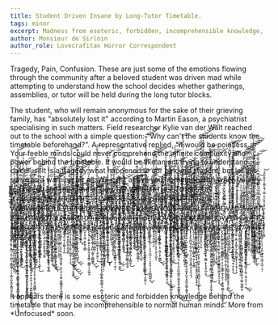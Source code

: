 ```yaml
---
title: Student Driven Insane by Long-Tutor Timetable. 
tags: minor
excerpt: Madness from esoteric, forbidden, incomprehensible knowledge, doctors say. 
author: Monsieur de Sirloin
author_role: Lovecrafitan Horror Correspondent
---
```


Tragedy, Pain, Confusion. These are just some of the emotions flowing through
the community after a beloved student was driven mad while attempting to
understand how the school decides whether gatherings, assemblies, or tutor will
be held during the long tutor blocks. 

The student, who will remain anonymous for the sake of their grieving family,
has "absolutely lost it" according to Martin Eason, a psychiatrist specialising
in such matters. Field researcher Kylie van der Walt reached out to the school
with a simple question: "Why can't the students know the timetable beforehand?".
A representative replied, "it would be pointless. Your feeble minds could never
comprehend the infinite complexity and power behind the timetable. It would be
like an ant trying to understand calculus. It is a tragedy what happened to our
beloved student, but let this serve as a warning for all. We exist abo̴v̷e̶ ̷y̶o̶u̶,
r̶e̴m̶e̷m̷b̵e̵r̷ ̷t̴h̸i̷̯̕s̶͔̀ ̵̫̔w̷͍̃h̸͈͒e̶̡͛n̷̪̑ ̸̫̒ÿ̴̭́ọ̵̎u̸͚̘͑̈́ ̶͈̒́t̴͒͜r̶̠̾y̴̰͐͠ ̸̰̋t̴̨͇̉̽o̷̭̐̚ ̴̲̓ų̷̽̏n̵̹̓ḋ̸͘ͅe̶̫̕r̴̰̦̕s̷̬͆͋t̴̰͖͒́a̶̙̓ň̷̜d̶̮̻̈́ ̵̬̣̐͆t̷̖̏͐h̶̗̍e̴̖͆ ̷̡̹̤̥͂̈́m̶̙̓̽̉̚i̴̘͆ǹ̶̨̏͝d̴̨̤͌̓̋ ̵̞̈́́̕͝o̸̮͕̍̉͗f̶̼̝̘̦̊͆̉ ̴͇̓͆͑g̵̘͐̚ȏ̴͈͚̍̕͝d̵̟̹͉̅̿͌,̷͔͚̙͂̎̿ͅ ̷̳̔̆͌͊R̸̛͓̈́́͌̅͌É̸̡̛̦̰͎̞͎͝M̷̧̱̆̍É̷͓̬͙͓̲̆M̵̩̈́͗͗̀̋͠B̶͈̟̬̖͕͇̜̊̏Ȩ̷͚͎͙̒͐̕R̷̦̀͋̋̀̆̑͠ ̶̘̭̀͊̀́ͅT̷̤̪͖̠͑̑̈́̾͝ͅͅH̵͍̖̗̲̤̟̅̔̃̓̋̀͝E̴̡͔͆̉̍ ̷͔̘͉̗̥̒́̊́S̴̨͓̖͚͍̈́͊̈Ţ̸̡̮͙̘̻͘Ǫ̸̪̖͇̀͛́͗͜R̸̫̟͎̆͆̑̊̄̚Ǐ̴̛͈͗͊͒È̷̡̛̛͈͍̪̹̝͕͂̅̈́̀̓S̷̥̝̣̕ ̸̛͈̣̑̐̆̃́̈́̿͒͑Ö̴̡͍̣̤̖͖̻͇̼̝̾͂̈́͌̄͘͠F̴̡̡̻̘͇̻̱̠̭͊̍̓ ̴͇͉̤͔͌͌̓̆͊͊İ̵̜̜̋̚͝Ć̵̦͍͇͊͠A̸̗̜̲͈̅͂͛̔͝R̵̢͂̀͗̃͛͐Ư̴̭͒͋͌̿͗͗͗̾S̷̄̕͝R̶̠̼̦̲̰̘̱̟̻͆̿͂̓̇̓͋Ę̸̥͖̼̪̭̼͈͙͓̞̔̐̽̚̕ͅM̵̢̮̳̰̲̟͍̜̫̯̼͔̀̀́̂́̆E̵͓̫͈͚̬͆̀̾̑̋̇M̵̡̗̪͔̜̘̉̂B̴̧̡̳̹̰̫̾̒̈́͜Ȩ̴͑̿̐̅͆̓R̸̛̥̞͕̘͇̰͕̲̟̦͉̼͂͋͛́̏͝ ̶̩̅͌̂͘͘Ṯ̶̛̺̒̈́̌͐͆̌̓̃̕͝H̴̛̭͕͎̟̲͖̰͑̈͗͂͌̊̍̕͝Ȩ̷̛̥̦̲͎̽̈́̀̇̆ͅ ̴̡̛̞͙̭̭̦̗͖̲̻̎̉̔̂̈̄̊̋̈́͠͠Ş̶̥̪̼̗̹̱̩̱̄͆̍̈̅̽͂̃̂͆T̵̢͉̻̫͔̠̯̦̪͈̱͓̀́̀̓̓̾̈́͝O̸̧̡̨̜̠̱͍̼̫̓͒̀̀̊̄̈͜͜͝R̴̮̹̜̻̲̖͆̒̂̓̓̃̃̈́͑̕͘I̶̘̤̬̱̠͑̅Ȩ̶̛̠̪̫̬̲̻̥̼͙͖̲̓̃͌̓́Ş̷̖͖͈̳͎̗̑́͑͒̆̄͊̓̀͌͝ ̵̡̖͙̳̲̜̦̳̠̭̾͑̽̆́̕͠ͅO̴̳̤̗̻̖͙̝̼͊̊̑̐͐̽͠F̴̨̱̗̗̫̞̺̦̙̃̐ ̸̼̩̑̽̿̒͠B̷̨̡̲̥͈̱͌̿͛͗̃̓̌̎̐͘͠͝Ǎ̵̡̜̯̮̺̲̼͊͒̈́̐̈́̃̒͌͝B̸̖̻̙̹͚̤̲̓͆͛̇̊́́͒̀̌̚͘E̵͉̞͈͚͖͙̰͎̲͎͐̉̌̓̇̽̀̓̀͗̋L̸̡̢̯̮̻̰̘̳̩̭̦͌͐͆̍̒͝R̶̨̠̗̗̤̪̜̹̮̦̦̯̘͚̗̠̪̙̤͊͑̈́̄̾̾͌͛͆̀̊̐̽͘͠͝I̴̧͕̩͈̦͖̯̲̲̘̱̥̳̣͕̙̙̱̰̮̝̳͐S̶̻̫̰̭̗̖̦̩̒̄̀̀́͒̋̅̂́̀͜͠͝͠E̸͍̥͓̺̓̀̓̑̒̀̽̾̏͌̒̎̇̑͋͊̅̈́̒̒͗͑̕̚̚͝ ̴̼̺͇̪̹̫̲͎̼̔̔̈́̈̄̀̀̅̍̓̍̌̊̀̈͛̑̾̆̽̓͜ͅR̵̡̛̭͚̹̜̥͚̻̹̜͎̱̭͔̙̫̼͍̹̅͗̃̄̅͌͊͌͆̈́̀͑̽̀͂̈́͝͠Í̶̡͚̠̙̮̗̗̥͚͇̝̙̹̲͕͔̮̝̳̲͈̹̼̬̘͋̈́̊̏͌̌̀́͐͜ͅS̴̼͕͠E̴̢̨̧̛̝͚̙̦͔̞̦͕̠̗̦̳̳̔̄̉͊͋̿̓̓̏͒̚͜͠ ̵̛͉̙͔̩̭͆̔́͂̿̀͆͗̍͛̋́̈͊̊̽̀͘̚̕̚͝͝R̴͙̞̮͍̜̼̮̤͔͚͑̾̀͂̈̓͋͊̈̀́̿̋̄͒̕̚͜͜Į̶̛̛̝͓̻̜̰͈̖̖̪̠̪͙̺̲͌̾͂̂̾͐͊́̏̉͒͛̏͂̋͌̔̌̕Š̵̥͉͍̏̀̆̾͒̈́̾̓̽̓̉́͐͐͒̑͂̑̉́̍̓́̕̚͠͝E̴̡̢̹̱̦̪̹͎̳̟̭͇̟̰͚͉̙͎̮͕͈̊͑̈́̈́̿͑̈̽̓̓̓̋̊̌͗̚̕͜
V̶̢̩̱̪̞̫͍̞͚̖͖͚̟̖͉̹̠̩̿̄̋͂͜W̶̢̨̛͈̱͉͔͓͇̙̜͙͇̘͎͇̘̠̔̾̎̈́̔͗̾̓̀̈́̏̈́͊̏̂̽́̈͒͂̾̑̅̇͊̑̒́̽͘̕͝͝͝͝B̶̢̛̳͈̤̣̲̗͔͍͍͙̣̦̤͇̼̜̺̤̲͔̟͇̼̉̃̌̄͋̇̈̋̇̂̍̌͘̕͝͝͝W̶̨̹̜͈̅L̶̨̘̰̫̝̰̗̖̲͉͓̠̭͊̂̈́ͅQ̷̬̲̙̙̹̰̝͙͔͉̣͔̱͒̌̾̾̑͂̍͒͋͆̅͗̍̂̽̀̐̇̍̔͐̕͝͝P̴̨̛̛͓̝̹͉̻̺͈͈̬͓͕̠̺̰̑̎̋̾̅̅͌̎͛̀̃̈́̐͌̓̌I̷̧̧̢̢̧̢̧̲͖̱̖̥̟͍̻̗̮̻̜̳̩̭͎̖̞̲͈͚̔͌̃̄͜͠͠Ǫ̵̧̡̦̩̟͇̦̩͍̠̝̼͖̠̹̞̣͓͕͚̝̽̆̓̉̃͂͒̅́͒̈̕͜Ừ̴̡̧̧̼͖̼͔͕̯̠̹̯̪͉̍͂̀̓́̎̒̎̿̽̀̀̏̆̅͆͘̕̚̚L̴̛͕̮͉͈̮̬̜̻̑̑̏̏̑̇̂́̽̍̑͂͐̈̆͊̓̿͊͊̒͘̚͝͝V̵̧̢̧̛̛͔͇̗̬̤̺̫̜͕̭̫̱̰̩̍̉̾͊͊̽̌̒̄͐̋̌̂̓̈́̒́̍͋͋̆̓̕͘͘͝͝B̴͈̬̫̖̹̪̓̔͛̋͌̂͌͋͑̀͐̐̌͑͋́͌̀͐̀͘̚͘ͅF̸͔̼̠̫̖̲̥̹̠̳̻̻͖̫̃̽̿̈́̉̆̒͋͂͋̋́̊̾́͛́̋͐̇̃̊̕P̴̢̢̧̧̠̫̦̙͇̠̪͉͙̭̝͍̮̳͙͚͔̝͕̯͎̪͔̦͍̺͈̬͒́̐̾͑̈́͛̈́̅̎̇̎̈́̇̾̅͐͛̉́́̋͂͒́́͊̽͑͌̚͘͜͜ͅĮ̸̛͕̖̞͔̘̖̜͚̻̩͚̞̦̩̬̠̫͇̝̐͗̀̑͆̏͛̊͐̎̄̇͗̓̂̀̆̆̉̌̄͘͘̕͜ͅL̵̫̥͗̊͂̋̈̑́̓̔̾̂̂̆̌̾̂͐̇̏̈̑͛̓͛͘̕͝͝Ü̵̪͉͊̅̓̿̓̈́̒͊̐͑̋͛̕͝@̵̫̲̮̭̯̤̱͔̯̖͓͍̤̺͍̤̲̓̀̇͊̍̇͐͗̈́͑̈́̽̓̈̑͂̉̄͛͂̀̆͒͆́̿̈́̓̓̅͒͂͒̕̕̕̚͝E̶̫̞̪̥̲̟͒̄͛̌̒̆̀̒̽̿̐̂͊̉͠K̶̢̧̡̢̲̫͔̥̩͉͈̫̣̥̳̭̫͈̔̈́̉̀̈́͑̃̊́̑́̃͒̆̄͘͘͠Q̴̨̨̢̢͖̰͇͍̯̳͉̯͖̳̠̥̠̮̗͔̖̖͔̙̳̼̹̭͉̩̤̜͂̓͂̏͋͊͛̽̓̈́͗̐͂͘͜͝ͅͅW̷̛͕̮̠͑̍̅̏̏́͗̅̑̆͆̇̏̿̈́̂͛͊̈́̒̑̈͊̒̌̀̿͋͘̚͝͠͝͝V̶̢̧̡̧͙̩̘͇̭̦̺͇͈͇͕̬̫̠̫̱͓̫̖̗̬̠͓̱̬̥̞͖͍̦̈̀̓̓͛̓̌͜͜ͅB̴̢̧̢̯̰͈̜̬̼̞̟̤̰̞̺͈̻̘̲̻̲͎̙̟̱͚̰̼͑̇́̃̓͋̋̓̀̎͆͒͂̽̇́̆̈́̓̃͆̒͆̑́͌́̚̕͜͠Ḓ̸̩̇̂̓̍́̄̽̀̚C̵̢̨̛̖̩͕̹̙̣͕̘̻̯̻̜̿̌́̅͑̓̈́̚͝͝ͅĨ̷̢̦͇̝͈͓̪̫̪͔͉̯̮̜̲̩̫͚̣̮̮̈́͆́̃͋̌̽̽͋̃̃̊͛̐̈́̿̐́͌̈́͝ͅĽ̸̘͉̭͇̹̘̙̱͈̻̱͓̰̩̈́̊̓̓́̓̊̽̽̊̉̃̆̀͆̚͘͝͝ͅK̶̢̛̭̼̝̪̤̬̭̤͈̙̻͕͔͙̦̯͉͉̉̑̂̃̂̏͒̾̽̏͛̈́̀͐ͅȖ̷͍̠̣̩̋̊Ḑ̵̢̢̨̨̛̦̺̗͈̲̲̬̦͎̟̞͈̗̫̗̥̖͎̫̑͆̆͆̏̾̈́̌̊͌̀̌͌͂͐͑̾͊͂̓̈͐̾̌̂̓̾͊͂̚͘̕͝͝͝W̷̧̢̢̧̧̨̗̻̼̼̼̲̝͍̹͎̰͕͚̙̞̻̹̖̥͔̪̩͙̗̰͇̲͒͑̏̂̾̌͜͜͝ͅQ̴̧̢̢̖̙̮̼̜͍̻͙̖̲̲͍̖͓̠͓͈̫̞̰̹͎͖̰̦̮͆̃̀̉̎̌̔̌̎̋̇̿̉̉̊̋͒̌̑́͛͌̂͊͜͝V̸̢̛̠̤̫̤̮̻͈̝̼̘̟̟̻͔͖̥̲̦̤̜̞̝͖͎̊̄̈́́̈́̀͊̇͆̊̈̈́̐͌̀͌̄̃̓͛̄͆̊̈̀͐̈͆̕͘̕͘̚͝͝͠͠ͅB̷̡̜̦̲̬̩͔̥̥̠̙͊̓̐̌̄̈̓̃̓̊͌̾́̿͐͋̇̒͛͑̅͗͑̃̾͒̂̈́͋̀̚̚̚͘͜͝͝͝J̵̛̛͕̬̼̲̫͉͈̫̪̹͖̳͙̗͔̦͉̘̺̯͔͎̳͍̬̟͕̈́͋́̏̋͑̏̈́̈̏͒́͐̽͌̄̒́̽̌̃̆͛͐̚͜͝͝͝ͅͅḐ̶̛͉̺̭͚͎̩̥͇̖͍̗̬͕̭̦̝̥̲̜̝̥̀̔̀͊̈̐́̈̓̏̽́̐̏̾̈́͆͆̔̈͐̏̇̍̕̚̕̕͜͜͠Ą̷̩̩͓̻̩̙̬̻̥̲̥̪̟̰̎̂̉͋̆̽̑͂́͗͐́̀̈́ͅͅC̶̢̨̧̗̳͈̟͔̑́̋̓́̌́̏̉͐̚͘͠K̵̡̧̛͖̬̠͈̦̗͇̳̫͚̝̭͈͎̗̼̯̜͓̼̥͎̲̠̝̈̈́̍̽̓͌͑̿̉̐̈͝Ự̷̛̲̺͚̤̦̜͗̑̾͂́͌̋̒̔̔̿͂̚͠͝V̶͖̰͍̦̯̮͎͉̩̱̼̪̳̤̜̦̬̦̯̑͋͑̽́͛̌̈̃̍̐͂̓́̔̿̔̔̏̐̔̍͆̓̏̃̊̂̚̚͝!̷͓̌̔̿͌́̀͒́̊̀̽̈̃͆̆͒͐̐͊͛͌́̇̐̉̈́͊̀̈́̆̔̚͝͝J̶̧̡̡̧̛͍̖̭̭̖̮̗̣͇̹͈̯̹̦̲̬͓̪̓͋͋͌̀͑̌̑͆̔̀͋́́̀̓͊͗̽̐̆͌̓̆̑̐̌̂̌̕͝#̸̛̺̤̳̮̥̭͙̦̜̞͈͕̜̥͇̻͎̭͈͉̥͕͖͕̪̻̠̜͎͔̟̗͚͋̽̇̑̽͌̿́̋̋̏̇͆̓̇́̾̽͑̋̎̀̇̉͆̉̇̍̏́̍̈͜͝ͅB̶̢̬͕̼͉͓̼͙͔͈͎̳̪̝͇̟̪̜̥̼̖̾̾̏̓̌̒̈́̀̓̍͆̈̌́̎̈̒̐̑̈́̈́̿̕Q̶̗̲̯̃͂̒̿̄́̽̎̀͋̈́̑̉̚͝W̷̧̰͈̌͐̓̉̔̆͛͌͛̾̏̌̐̓͂̌͆̃̓͆́͐̽̏̓͊́̇̾̿̓̂͒̕͘͠͝:̸̣̃̉͆̐̿̄̏̏̅̒̓͗́̀̆͊̈́͒͆̀̈́͐̒́͂̎͋͠͝͝D̸̨̡̗͈͖͙̗̪̺̺̖̣̳̖͒͐͛̄̐͂̈́̈̐̿̌̊̊̉̈́̅̏̚̕͠͝͝͝≯̛̞̳̺͊̾̆̆́̿͒̅́̏̌̓̇͐͊̀̀̃̆̆̌̀͆̐̈́̈̀̅̎̊̕̕͝͝͝w̵͉͐̄̎͑́͐͆͆̓̆̐͋̏̈̈́̈́̐̌̂̈́̂̚͘͝;̵̢͈̯̫̬̙͕̻͎͔͔͎̩͎͕̐͗̈́̈́̓̑́́̓̉̅̔̀̏͐͒͒̎̾̓͝͠͝ͅơ̸̢̡̡̢̙͕̙̺̦͎̻͉͚̫͈̪͇̥̖̦̻̰̰̲͎̪͇̥͉͇̭͉̱͐̍͐̇͋̃̐̇̒̆͛̀͗̊̅̏̍̀̓̋̓̓͆̇̉̍͋̑͘̕͝f̵̨̨̧͉̹͍̮̙͕̬̝̙̹̣͍̱̣͉͕͍̙͕̣̫̼͇͙̀̇̾͆͌̿͑̌́̒̌̄̽͊̔́̈͊͆̌́̈́̃͒́͊̋͌͘̚̕̚͜͜͝͠͠ͅí̸̡̧̨̢̨̧̨̛̛̛̪̙͔͖̜̻̲̱̹̠̻̙̮̟͇̫̻̘͕̬͌̐̂́̔͆̓́͑̾̈́͘1̵̡̲̘̼̩͉͎͉͖͚̮͓̰͔̩͈͇̐̋̎͋͛̽̿̇́̄̾̅͊͐̍͂̽̎̐̉̕͝2̴̢̢̨̛̛̲͖̼̣̩̘̳̪͓͙̬̘̰͖̳̎̅̋́̊̒̈́̀̒͌̍̅̿̈́́́̌̄͂̀́̇͒̐͐͋̚͠͝͝ỉ̵̧̪̱̱͇̼̼̯̠̗͑̾̚̕͜4̶̢̡̧̡̼̙̙̤̦̮̜̹̥̟̟̩̲̖̣̠̝̟̬͎̱̲̯̭̬̘̳̎̌̇̃̒̑̽͐̑̂̓̿̃̒̃̌̊͜͝͠ṱ̴̥̰̺͍͍̣͍̹͚̱̺͔̩̞͚̲͈̠̠̮̣͉̞̙̱̼̳̻͈̿̉̽̇̆̓̎̈͊͌͌͘̚͝y̷̛̜͕̝͙̱̓̈́̓̌̓̇̐̅͆͐́͑͛͗̂́͌͛̄̎͗̏̆̓̇̕͘̚͘̚͜͠͝3̷̡̡̛̜͍͖̬̯͖̙͎̪̟̬͔̘̫̹̻̟̹̞̻́̍̍̍̏̈́̐̆͐̄̓̉͑̈̂̂̏̒͑̎͛̚͜͜͜ͅ1̷̡̧̛͚̭̹̠̥̘̺̝̳̩̪̺̺̤͇̖̙̲͕̬͍̗̮̭̖͑͋̆̐̂̓̋͗̊̅̑̇̆̏̇̃̅͐͗̎̑́̀̓̑͛͜͝͠4̸̢̙͈͈̹̩̙̦͓̲͖̜̖̮̥̹͕͍̜͕̭̞͕̮̒̍̈́̉̐̅i̸̡̨̢̢̡̧̗͓̭͓̺͎̩̪̬̥̤̺̗̳̻͍̼̙̩̙̩̠͙̺͙̹̇̌̾̅̑̐̿͐̃̉͜9̷̻͒̇̇̓́͛͒̉͋͌͘͘͠0̸̧͚̖͓͖̥͇̲̬͖̰̺̠̼͓̮̫̬̠̩̰̥̝͙̖̙̲̩̬̮̠̼̬̟̻̽̾̈́̈́́̉̅͑̃͂̾̀̄̔̇͊́͐̆̀̏̇̚͘͠͠7̴̨̢̞͍͎͖̺̙͓̙̯̘͓̱̫̗̩͍̬͎͇̩͉̪͉̘̟̞̯͛̽̂̄͜͜ͅq̸̨̨̡̡̢̛͚͕͙͍̫͍͇̪̻͓̺̲̳͔̲̩͙̳̗̣͈̙͉͕͚͂̈́̔̎̅̉̂͛̌̈́̓̃͊̇̓́̆̀́̾̑̾̓͌̊̆̓̍͗̍̿̒̌̊͜͠ͅų̴̬̥̯̪̤̗͇̤̲̳̫̺̯̩͖̲̖̗̜̜͈̣̭̫̊̾̾́̆͒͆̃͑̐͊̓̔̄̒͊̆̉̔̀̃̑͘͝͝͠ͅ5̴̛̮͚͍̝̤̬̥͍͌̈́̾͗͊̎̀̀̌͐̎̑͑̑́̂͂̆̀̚̚͜͠͝͝w̵̨̢̫̰̭̙̺͙̱͉̮̟͙̠͇̮̭͎̰̰͕̻̽8̵̧̛͉̝̤͔͇͈̯̳̼̬̣͚͕̫͇̘̺̗̥͉̞̼̞̟̳̹̭̖̰̥͚͌̈́͑̔̾̃̀̅̐̀̃́̎͒̏͘͘͜͜͜ͅc̸̛̛̛̠̠̺͕̀̇̋̈́͒̇͂̇̋͛̾͐͋͒͗͒̒̇̏̀́̃͌͛̈́̄̓̍͘͘͝͝͝[̸̛͙͈̩̗͍̝̙̘̲̹̮̦̬̾̉̀̂͠1̷̳̣̹̯̜̥̓͐̒̄̾̋͗͝͠0̴̨͈̯̰̣̲͗͑̏̓̿͆͆͐͂̈́̀̆̉̓̆̆͒͊̿̐̓̋̋̿͐́̈́̕̚͜͝9̶̨̧̢̛͚̞͙̯͍͓̖̬͇̙̝̻̖̝̪̪̠̖̳̩̹̻̻̱̳̏̽̄̉͜͜ͅų̶̧̞͎͇̱̻͍̮̻͍͉̠̬͚̥̜̻̰̩̊̊͋̉̋͑́̽̿̋̇͛̈͛̑͠͝͠2̶̡̡͔̠̠͉͔̠̺̗̫̥̩̗͍͔͇̙̟̍͊͗̊̏́̆͂̽̕͘̚͘͝͝͝4̷̡̮̣̦̦͇̖̖̖̟̮̗͓̮̤͖͖͖͓͇̪͎͚͈̺̦̭̖͒̈́̓̓̇̕̕ͅë̶̯̼̮͙̮̞̼͕́̀́̎̽͑̾́̀͝ǫ̶̛̛̩͕̫͕̝̩̲̫͓̙̺͖̜͉͋̋͐͐̅̑͋͆̓̿̀̉̒̈́̂̒͐̈͐̈́̐̈́͘̚͘͠͠͠ͅq̵͔̼͖̫̲͓̳̩̻͍̙͈̿͛̎͘͝r̸̡̧̢̨͓̭̳̠̩̞̱͎̗͕̬̬͕̪͚̦͍̬̬̦̈͆͠w̶̨̡̨̤͚͇̰͚͉̳̘̫͇̣̹̗̱͖͑͂͂͊̍̀͂̄̏̿̿̃̽̿͆̍͋͆́̌́̇̌̄̌͐͘̚8̴̧̡̧̡̨̨̱̲̗̤̝̻̰̭̱̩̬͔͖̥̯̭͓̪̦͉̥͇̰̖̊̃̌̑͑̇̇͋̊̾̈́͆̀̕͜͝͝͝͠f̴̡̮̪̰̗̭̦͍̓͊̔̌͒̿̈̀͒̔̄͐̓͘̚͝͝h̶̡̨̡̛͇̙͙̪̠̥̫̪̞̩͈̞͓̺͇̿̓̏̀͋̎̆̉̀̓̒̆̾̈̆͌̅̎͊͘͘͜͝ͅį̶̡̳̲̝̙͕͕͔͔̜̙͖͉̥͙̻̼̗̩̯̳͖͖̻̇̽̿̇̀̕ͅn̷̢͖̤͔͇͓̩̲̳̝̟̗͎̰̞̰͙̫̘̬̲̼͉̣̩̮̱̈́̐͋̇̇͒̍ͅp̴̧̙͚̩̭̻̗͍͈̻̺͓̺̘̳̰̰̫̖̣͔̦̞̲̼̘̖̮̙̙̘̺͖̹͐͂͐̀̂̃͂̎̓̅̋̀̌̈́̒̈́͌̆͛͑̊̇͋̐̚̚͘͜͝͝Ḑ̴̡̢̛̤̱̝͉̟̮̬͇͔̩̠̦̙̦̠̘̥̗͓̪̦̠͕͔͙̩̥̣͎̹̥͇̺̲̺͎̈́͆̿̋̋͌̆̈́̾͂̄̏̀́͜ͅW̷̢̛̮̖̰̳̦̤͓͓̫̠̭̺̯̳̙̜̩̞̙̩͓̖̞̰̙̎͛̈́̽̂̐͌́͊̄̀̽͂͐͌̈̒̈́͆̇͗̿̉̿̒̇͂͂̃̽̓̄͌̚̕̚̚͝͝͠͝ͅQ̶̛̬̘̾̂̋̀͋̈́͆̂̔̓͋̃͘͝V̴̡̡̢̨̛̠̰̥̘͓̦̱̥̣̩̠̙̭͇̪̼͓̲̘̗̠͈̖̰̣͓̮͍͈̩̤͇͕͚̭͙̦̰̾̑̉̒̔̾̓̔̈̕͘͘͜͜͜͝Ḅ̸̨̧̨̨̢̫͕͇̱̖̪̖͎̜͕̹͍͚͚̬̻̝͈͍͙̻̰̰̝̤̜̫̺̩̠́̑̈́̓̍͒͗̚͘͝J̶̢̧̥̳̘͚̭̠̲̊̀̃͋̋̍̾D̸̡̧̢̢̧̗͚͓̞̙͉̯̥̜̞̣̰̲̞̙̙̮̪̯́̊͐̎̉͌̿̎̽͑̈́̋̓͛͂́́̾̅̅̉̄̅͘̚͠͠͝͝À̷̡̼͍̻̠͖̭̜̯̣͕͕̖̩͉͇̥̞̩̺̱̉͌͗̽̃͂̏̀̆̽̄͊̉͑̽̅̀̂̀̅̿͛̃̀͋̇̈̓̽̊́͆́̽̎̽͑̈́͆̃͑̒̒̃̚̚̕͜͜͠͠Ĉ̶̦͓͉͍̖̭͕̄K̸̰͎̮̀̔̅͋́͛́͑̅̉͌̀̊̎͋̈́̋͗̆̀̀͆͝Ų̶̨̛̯͇̳̩̥̰̫̯͔̻̟̩͉̞̟̣͇̘̘͇̮̱͙̝͉͖̹͈̮̗̬̭̭̮͙̫͖͓͓͍͎̓̄͊͊͐͂͂́̾̾̎̋̌̊̈̓͌̀̇͒̂͊͆̔̀͆̐̕̕͜ͅV̸̢̡͉̼͙̮̬͇̩̘͖̮̩͍̼̣̩̫͉̏͑̅͋̈́̌̎͆̀̇̄̓̽̓̋̇͆̓͒́̿̈́̓̈͐̀̅̈́̾̑̈́̏͒̂̈́̊̈́̾̎̑̕͝͠͝͝͝͝͝!̷̢̢̨̛̬̩̟͓̘̝̹̳̱̗̺̫̝̳͔͙̹͈̗͙̟̼̼͇͕̟̝̝̱̗̪̜̬̉̓͂̅̽̊͒́͋͛̏̈͛̾̐̄͛̾͌͗̄͗̀̄͋̒̀͂̃͑̾̆̃̏̑̑̂̆̍̑̽̄̊̊̍͘̚͜͝͝J̵̢̡̣̭͓͈̳̞̫͓̩̰̭̮̝̪͓̟̖̤̩̺̈́̉̾̽͒̊̉̈͋͂̕ͅ#̵̢̢̧̨͖̩̱̩̞̻̭̪͓̙̣͍̠̪͈̤͎̫͚̮̖̮̟͍̩̤̼͙͕̦͖̯͍̝̝͕̅̑̄̾̎̒͐̔̄͋͂͐̌̀̋̔͊͌̄̈͐̓̀̽͆̈́̏͂̐̆̚̕͜͝͝B̸̡̢̢̨͇̣̩͓̻̻̤͇̜̠͇̜̫̹̻͉̜̼̱̠̟͈̺̮̫̣͒͋̇͗̓̍͒̈́̾̀̚͝Q̶̢̡̡̨̧̨̨̲̖̺͚͓͔̣̹͈̲̫͎̦̱̙̮͖͍̲̭̜̳̥̻͈͖̼̝̗̟̝̣̫̝̏͛̅̈͒͌͊̌̉̏̾͌͆̒̈́͆͂̂̑͐̇́̇̄̈́̋͒͒̀̅̀̏͐̑̋̚͘̚͜͝͠͝ͅẄ̸̡̡̻̭̳̩̖͕̪̼̠̱̼̦̟̪̯̮̯͕̳̳́̃̽̆̀̋̈́̿̿̓̀̆̀͑̔̀̄͝ͅͅͅ:̶̡̡̛͔̥͍̺̼͕̙͈̟̼͔̫̠̪̝̪͈̹̆́̑̆̉͐͐̋͊͊̋̒̑̔͛͂̾̽̒̑̇͊̋̕͜͠͝͠͝D̵̢̛̖̺͎̦̭̥͓̲̼̠͖̫̬̼̤̗͔̪͙̭̲̝͇͙̿̑̈́̽̈̾̿̎͌̿͒͌̃̉́̂͂́̓̿̓̔͋̄̆̀͒͑̐͗͘̕̕͜͝͝ͅͅ>̶̢̡̡̡͓͚͙̯͚͇̦͇͚̥̰̼̟̳̩̬̠̳̙̖̼̳̝̘̞̻̤̲̦̟̹̀́͌̈́͊̈́̔̈̈́́̋̀̔͑̈́ͅw̷̥̬̔̑̀̓̿̍͗̅̄̀̓͂̀͝;̷̳̜͖͉̤͕̱̠̭͙͔̪͉̳͍̻̻̜͔̩̖̀͐̈́̌͐͂̎̊̀̄͋̑̈́ͅͅơ̶̡͕͉̱̮͕̠̘͚̞̣̰̼̖̮̬͍̩̭͈̈́̊̋̽̾̍̊͋̑̌̇̿̂́̀͒̎̿̆́͛̒͊͌̂̇̍͒̏̈́̐͗̆͐̀͂͘̕̚̚͜͝͝͝͝͝͠f̷̡̨̛̼̬͖̬̮͚̜̩͍̠͔́̃̓͆̀͑̈́̆̀͌͌̈̅̐̑̀̿̈́́̑̈́̾̓̑̌̀̿̇́̋̎́̾̌͊̄̆̍̓̇̍̀̄̕͜͠ǐ̶̢̛͕̤̼̬̠̬̮͈͎̪̭̼̭̜͙̣̞͓̟͇̩͔̱̞̓̋́̐̓͆̈́̂͑͌̑̄̀̇͂͌́͐̈̽͌̈̀̌̑̂̌͒̓̈́̊̔̄͑̐̀̈́͂͜͝͝͝ͅͅͅ1̷̨̨̛̛̻̤̱͉̦̟̰̞̺͓̘̼͓̝̦͔̱͓͆̄2̵̦̯̯̟͙̣̊͗͗̀í̷̧̡̧̼͉̱͖͔͙͍̤̝͚̠̜̝̞̣̼̙̖̮̭͇͖̘̹̹̗͎̳͕̺͔͍̬͓͇̤̰̯̦̜́̀̈́̽͒͂̐̈́̈́̓̊̽͑̋̅̅̈́̉̑̾̀̓̾̓̊́͒̓̾̾́̕̕̚͜͠ͅ4̶̡̡̧̟̮͎̱̦̖̰̪̘̤̘̼̲͈͉̞̬̳͓̭̪̠̹̠͇͕̒̄͂̿͛̒͂̋̋͝͠͝ţ̸̢̛̛̛̯̣̗̯̰͓̤̮̥̗͔̺̦̥̤͕͓̣̳̫̲̘̫̱̙͙̳̣̱̦͈̠͎͔͚͚͉͍͚̲̩̝̌̏̇̓͛̎̀̔̓͌̃̿̍̌̔̿͊͆͐́̈̅̓͌̓́̀̑̋͜͠͝ͅy̸̛̛͕̐́̒̐̎́͗̀̄̃̒͌̒̎̅͊̀̀̂͛͑̓̎̏́́͋̿̇̀̾̀̓͗͘̚̚͝3̶̧̧̡̛͍̲̙̩̺̳̺̺̖̩͉̲̖̟̰̜̖͈̲̟̯̦̭̰͙͙̠̪͓͕̗̙̝̘̥̙͙̱̼̯̅̈͗́̈́̿͜͜͜ͅ1̵̨̳̖̪͓̳̲̬̙̣̳͚̫̥̩̦͉̪̩̤͇̯͓̮̪̆̐̌̀̔͋̄͌̃̈́̎̀̈͐͆͂͒͋͒̎̐͛͆͛̀̏́͂͘͘͜͠ͅͅ4̷̧̡̢̛̫̭͙͓̫̘̳̩̺͎͎͓̭̤͕̟̠̠̹̤͓̯̫͕̮͔̭̣̝̬̗͓͈̤̬̻̻̹̱̐̔̑͊̓̃̽̋̈́̏̆̆̂̑̂̃͌̔̿̓̿͛̏͜͝ͅi̴̛̼̟̟̻̭̱̦̻̘̯͓̞̥̳̣̳͇̩̞͙̻̰͚̘̔̋́́̆͌̊͊̅͗̊͋̐́̀͑̎̕̕͜͝͠9̷̘̥̩̲̣͖̹̻̲̼̳͚̹̘̙̰̺̦̞͒̑̌͆̌̈́̊̀͛̉̉̆̀̇̀̋͗͒̾̍͌͌̌̅̓̓͊̀̀̅̅̋̈͛̚͠͝͝0̷̯̘͓̦̝̟͔̖̰̙̯̬͈͓͍̗̰̭̠̀̍̑̂̈͌̑͋̒̀̆̔̇͊̚7̶̧̡̨̢̢̛̛̛̦̱͍̥̩̫̳̣̺̳̥̺̞̣̱̱̰̿̀̇̑̉̐͛̀͐̾̏̓̃̉̌̄͆͊̈̋̒̾́̈͑͊̆̒͐̒́̑̽̈́̒͗̍̚͘̕̚͝ͅq̵̡̡͙̬͕̫͓̘͕̺̮̞̤̭͙̟͖̼̰̯̃̂̑̉̊̂̌̌͌̏̎̂̑̂̅̉̏̈̇͂͋̎̕͘͝ư̷̢̧͎̠̠͓̳̤͙̥̩͖̞̯̯̝̭͍͇̩̘̘̫̙̐̌̊̓͋͆́̊́̉͋̅̃̋̆̀͋̓́́̈͛̂̈́͂͘͘͠͝͠͠5̵̡̢̛̘̼͈̠̙̣̭̹̜͓̙̯͕͙̗̥̲͚̝̺̬̹̫̖̗̫̠͔̞̭̥̱͖͖̻̰̯̝̩̼̼͇̪̖͛̽͑̀͘ͅͅw̸̧͖̞̣̼͔̮̦̞͚̰̩͉̟̼̤͋͐͂̿̋̐̈́̀͂̇̓̍̚8̸̡̛̭̫̜̩͓̙̟̟̰̹̖͍̹̤̰̼̝̦͔̹̙͗̈́͑̈́͐͋̓͆̐̑̆͆̽̀́͂́̑̍̆̍̈̊̄͆̇̀̔͌̇̀̈́͌̎́̉̉͑̍̓͐̃͘͜͜͠͝͝ͅç̷̡̡̨̧̛̛̯̗̯̲͈͇͍̹̞̩͇͙̘͖̹̪̩͙̙̹̖̝̱̞̳͌̈͂̂̈́̎͑͂͗͆̀̒̑̍̈́̇̎̊͒̀̈͂͗̌͂̔̂̾͗̃̀̕̕͜͜͝͝͝ͅ[̴̡̛̞̩̤̞͈̙͎͚̭̱̺̻͖̜͉̅͑͂̋̌̽͑̀̑̊̑̊͊̓͛̇́̏̂͊̏̀̿̿̑̈́̌̈́̾̀̑̀͊̊̆̒͝͠͠ͅ1̷̲͇̌̽̾́̔̓̍͑̿͆̾̒͌̓̃̓͛̎̈͋̀̂̓̏́̐̈́̔͊͝͠͝͝͠0̶̲͙̹̥̣̲͉̝͓̫̙̝̪͇̿̈9̸̨̨̡̟̜̝͍͙͍̞͙͚̮̤̭͙͙̗͇̜̮̺̳͕̦͓͖̘͈͊̈́̈͐̐͐͆̎́͝ủ̴̫̜̜͚̘̌̊͗̓͐̀̾̚2̷̨̬͉͙̘̫̹̬̺͚̱͔͎̖͉͍̬͈̤͎̐̆̽̐̑͗̌͂͜͝͠4̶̨̡̧̢̛̛̼͍̖̙̲̟̰̫̹͙͙̭̙̹̯̟̱̗̬͓̣̟̮̖̟̰̳̝̳̣̻̭̻͉͉͎̪̞͉̞̜̘͒̿̈̔̀̄̄̆̉̍͒̏̀͊̐̇́͛̒̈̔́͐͋̕͜͜͜͝ͅȇ̴̡̬̖͖̳͉͓̮̙̪̳̬̻̫̘̝̻̖̱͖͖͚̪͇̩͕͌̒̀̍̈́̐͆̔͋̍̈́̚͠͠͝͠ͅo̷̢̻̞̤̲̬͖̤̙͖̼͙͔͇͈̘̳͈̘̘̦̊͊̐̽̊̔̆̾̑̿̀̉̌͐̅͋́̅̌͌̓̌̒͂̌̍̂͛̈́̍̇̐̈̒̅͆͋͗̃̕̕̕͜͝͝ͅq̷̧̮̗̼̬̖͖̭̙͇͓͓̻̠̙͌̏̄̿̋̀͐̿̐̀̓͊͊̅̌̆͑̋͋́̍́̚̚͜͝͝r̸̙̣̦̳͉͉̮͍͍̗̪̳̣̜̥̬̹̳͇̥̜̟̜̰͔̓̐̉̀̾͐̋͋̆̈̐͂͒̀͒͝͝͠ͅw̸̧̨̨̧͈̝̫̲̭̗̭̘̝̳̝͔̣̝̟̹͈̲̩̠̫̭̲̃̽̒͊͂̿̀́̐̒̈́͂̋̊͊̄̾̂̃͌̔̈́̾̎̄̚̕̚̕͘͘̚͜͝8̸̢̢̛̛̘̬̩̟̤̰͉͚͉͙͉̝̮̘̻̤͇̳͔̰̬̼̗́̊̍͂̏̔͛͆̓́̍́̎̂͆̈́͛̃͆̇́̄̅̈̌͆͑̉̚͘̚͝͝͝͠f̵̢̧̲͕̪͓̗̖͎̝̙̰͓̭̑̒̔̇̇̈́̈́̑̐͐̓̽͜͝ͅḩ̷̩̭̳̲͇̦̖͚͙̜̰̭̿͐̈́̉͐i̶̢̡͓̜̰͎̝͕͍̝̐̈̔̓̂̔̇̔̈́̄̿̌̀̐̍̄͆̎̌̈́̃̎̆̓͋̕͝n̴̨̛̰̗̟̮̣̥̥̠͓̞̰̎͂̆̀̑͑͊̔̇̈́̏̊͆̒͗́̉̑̍̂̈̈́̋̾͊͐̕̚p̵̡̦̟̳̫̱͔͇̝̺̙̦͖͙̣̂̾́̍̍̄͛̄͛̋̍̎̉̿̇͌̋̿̋̾̂̔̀̈́̑̊́͋̅̀͊͐́̀̕͘͘̕͝͝͠f̷̢̧̨̢̭̖̟͎̤͙̺͕̦̤̟̞̳̱̦̩̞͈͓̗̯̤͚̝̥̠͎̯͚́̏̓͛̋̈́̋̉̈́̎̾͐͐͐͋̋̀̾̿̐͌̿̋͌̿́̂͗̒̒͆̈́̇̅͂̆̊̔̃͗̐͒̉̅͘͠͠͝͝͝ͅͅͅẅ̴̱͚̰̰̝̳̘͈́̍̉̌́̏̉͛̊̓͛̃̋̽͂̚͜͝e̶̛͚̐͒͌̀̈́̃̏̀̚͠q̵̢͉͔̭͇͉̭̓̾̕ẽ̴̛̗͋̑̇̒̐͂̎̈́͒̿̃̌̄̆̍͆̓̋̄̈́̅̐͌̍͒̕͘h̴̡̡̛̛̩̣͓̟̖̮̹̗͇͖̻̻͍̱̩̬̣̳̥̮͎̗̲͖̜͍̠͇̖͒̽̇̓͂̊́͗͋͊̍̈́̏̈́͊͐̏̀͂̀͛̈́̑͒̇̿̚͝͝͝è̵̢̢̡̨̨̨̻͕̲̥͇̗̬̟̱̼̳̭̮̱̪̰̞̣̩͔͚͖͖͕̻̥͔̱̟͔͕͇̫̳̤̥̟͈̖͓̩̃͐̔̓́̈͊̆̏̑̐͊̓̀͌̕͜͜͝͠͝f̸̢̨͎̯̦͎͈̙̭̟͉͇̥̭̩̩͕̹̩̰̰͒̽̓͋̏́̈́̄͛͒͋͜͝͝q̵̨̢̧̡̡̢̛͈͇̞̤̺̯̯͓̳̬͈͕͉̣̟͉̯̩͈̪͕͇̰̜̼̰͓̥͍̙͚͚̱̱̬͈̭̀̿̀̂́͘͜͜͜o̸̡̢̢̨̮̥̝̻̯͔̳͚͑͂̌̽͜ỉ̷̡̢̧̮̗̙͎̰̠͇̳̘̞̝̼̩̰̠̬͖̳̜͍͛̃̂̐̄̂͐̐̓̏̂͒̊́̃͒̏̕ͅļ̵̡̡̨͖̠̙̺̤̬̩̠̙̹̹͖͖̘̣̝͖͍̝͈̞̮͖͙̙̺͙͓͍̪̯͎͇̙͚͈̬̦̠͓̠̊́͆̂͊͋̇̀͂̅́̄̓̊͒̽͐̈̓̀́̀́̇̀̋̈́̉͂̊͂̈́͆͐̕͜͠͝͝͝ͅq̷̢̨̡̢͈̪̲̱̘̱̮͔͖̦̹̝̦̫̘̱͔̝̳͔̥̤̞̼͎̘͉̓̀͛̂͑̌̅͋̐͌̒̀͒̓̓̐͑̽͐̄̆̾̇̽͂̒͊̔͊̈́͘̕͝͝͠͝ư̷̢̞̮̣̹̖̤͈̞͈̤̺̬̩̩͇̻̭͍̩͓͎͉͓͇̐̀̉̏̓̉̽͌̑͐̅̿̄̑͋̌̐́̓̔̍̒̽̿̊́̿̒͘̕͝͝ẹ̸̢̨̧̧̧̖̬̲͕̞͍͈͎̟̤̥͓͍̜͖̰͙͔͈̯̭͉͉̻̪̞̗͎͔͈̦̦͈̣̝̬͙̦̲̇̇́ͅͅǫ̷͔͆͛͛̿̀̅͌̒̊͑̆͛̃̑͊͊̉̋͊̀̾͗̄̀̉̀̀̈́̈̚̚̚͘̕͝w̴̨̛̜̰̼̼͍̮̘͙̝̭̭̹͚̿̐̐̃͊͑̎̈̑͑̐́́̐̔̀̏̿̀̎̃̔̀̀̉͌̔͗̂̀̀́̐͆̊̏̆̀͋͘͘͝͝y̸̧̡̧̢̢̡̢̛͉̪̞͙͚͕̮͎̙͕͕̬͕͈̗͚̪͉̤̬̳̼̣̯̭̟̞͙̥̪̟͙̼̭͋̀́̏͋̍̐̄̊̾̚͝͝ͅp̵̡̡̪̥͖̟̘͍̪̱̾͐̔̍̿͗͌̇͗̒̀̌͐̈́͂͛̑͒̂̄̅̉̌̃͘͠ͅ2̴̧̨̡̢̢̺̻̱̺̦̬̼͎̮̱̳͇̳̖̱̜͎̹̯͎͖͇̥̼̖̟̫̖̹͔̖̭͍͚̻͔̩̺̤̫̼̯̟̍͋͜9̸̡̛̞̳̩̰̟̳͓̗̞̞̤̦͎͎̻͍̪̼̩͍̜̰̙͕̬̺͙̫̱͎̙̮̋̇̅̀̑ͅt̷̨̢̜̣̩̼̠͈̤̻̦̣̣͎̝̦̭̲̗͍͓͙̜͕̬̖̪̲̬̜͇̬̳͉̬̭̭̠̱̤̻̍͛̽̽͜͜͠͝ͅͅ8̸̛̯̹̺͇̥̠̯̟͙͕̮̟̗̬͕͔̤̲̬̜͉̮͎̩̱͙͓̩͋̔̌̾̈́͑͆̔̄̋̆͊̃̓͋͌͐̃͋͗̽̏͊̎͌̍̉͌̀͊̽̅̽̄̈́̃̈́̉̅͒́͊̓̕͘͘͜͠͠͠3̷̡̨̪̟̣͙̲͎͓͚̮̗̼̣̥͇̯͖͈͙̗͉̙̝̬̹͎̏̃̈́̉͆̀̌̐ͅ4̸̢̡̢̨̨̛̟̝̞̩͖̤̳̳̣͇̬͓̻̺̰͉̦͙̭̘̰̪̳͙̱̤̘̜̻̹̺̟͇̞̥̾̑̀͂̀̃̽̏̓̏͋͌̄̍̋̃͊̌̉͑̃̀͐͐̇̎́͋͒̄̈́̆̈͗͘̕͝7̷̢̡̡̢̩̝̫̗̰̻̹͍͚̰̯͕͎̘̼̤̦̻͋͂̆̏͊͋͜y̶̨̢̧̧̨̪̩̯̙̺̤̬̬̲̮͍̗͉̖̬̯̥̱̺̬̠̙̰̖̣̖͍͔̱̹͎̹̫̐̈́̊̎̽̒̉͗͆̉͑́̆͌̒̈́͛̍̈͆͒̇̒͂̎͆͊͌̆̏̈́̔͗͋̏͋̍͂͐͌͘̕͘̕͜͜͝ͅq̷̢̡̨̢̛̞͉̭͚̪̬̬̻̥̦̫̍́͆̀̏̑̎̃͋͒̆̏̑͒̍̔̒͑̄̅̈̈́́͗͛̾̉̓͌̽͒̌̋͂͋̄͑̑̎́͒̈̂̇͊̑̕̚͝u̶̢̡͇̳̙̼̰̺̖̭̻̻̞̭̯̺̩͓̼̙̞̩͋̆̚͜ͅ5̴̢̢̢̢̪̟̙̤͕̩͉͓̯̜͚͉̰̩̲͖̣̟̺̹̤̘̜̇͒̽̎̕3̶̡̡̧̡̛̜̭̥̺̘̫̦̺̰̰͓͕̟̲̮̭̦̣̏̃̄̈́̽̽̉̀̉̿̉̎͑̈̑̅̅̊̉̊̿̈́̎̾͂̔̔͘̚͘͝͝9̶̡̡̨̧̡̢̗͖̩̘̭͖̠̮̱̹̥̩̹̹͙͉̹̼̪͇̞̜͕̼͕͔͓̪̮̥̪̪͉͙̣̻̖̘̬̝͊́͊͋̅͛̈́̿̒̑̾̐̍́̊̕͝ͅͅ8̸̢̛̛͖̞̠̭̋̑͋̓͗̇̇͗̌̉͋̄́͒̊̈́̇͐̅́̓̽̌̑̂́͐̒͌̽̀͛̈́̈̈́̑̈́́̾̍́̈́̕͘̚̕͠2̷̛̙̻̜͓̙̥͛͋̂͆̈͑̈́͆̏̽̀̒͋̽͑̐̇͐̈́̋̄̆͋̀͛͂̔͛͛͒́̈́̈́̎̾̈̓͒̕̚͘͘͜͝͠͠y̸̧̧̡̧̨̧̝͍̺͍̞̰̣͉͔̲̘̟͖͕̝͖̖̘̟̫͔̜͎̮͚̙͈̬̰͚͋͐́͑ͅŗ̴̢̧̢̛̱̙̺̮̦͚̞̞͙̹̪͖̭̞̝̭̖̬̖͍͕̞̰̦̞̞̩̫̯̺̝̻͇̻͚̫̠͇̐̿̄̎̌̊̍̈̾̾̔̈́͐̽̑̊̒̂͆̍͑͌̅͗́̔͛͌͂̐̆͆̕͜͠ͅͅͅ"

<br>
<br>
<br>
<br>
<br>
It appears there is some esoteric and forbidden knowledge behind the timetable
that may be incomprehensible to normal human minds. More from *Unfocused* soon. 
